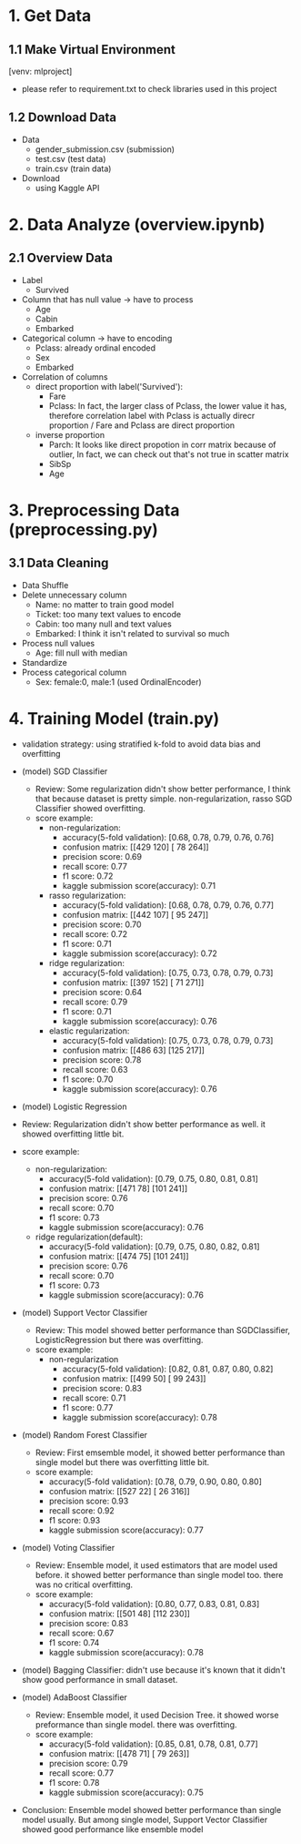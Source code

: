 # 1. Get Data

## 1.1 Make Virtual Environment
[venv: mlproject]
- please refer to requirement.txt to check libraries used in this project

## 1.2 Download Data
- Data
    - gender_submission.csv (submission)
    - test.csv (test data)
    - train.csv (train data)
- Download
    - using Kaggle API


# 2. Data Analyze (overview.ipynb)

## 2.1 Overview Data
- Label
    - Survived
- Column that has null value -> have to process
    - Age
    - Cabin
    - Embarked
- Categorical column -> have to encoding
    - Pclass: already ordinal encoded
    - Sex
    - Embarked
- Correlation of columns
    - direct proportion with label('Survived'):
        - Fare
        - Pclass: In fact, the larger class of Pclass, the lower value it has, therefore correlation label with Pclass is actually direcr proportion / Fare and Pclass are direct proportion
    - inverse proportion
        - Parch: It looks like direct propotion in corr matrix because of outlier, In fact, we can check out that's not true in scatter matrix
        - SibSp
        - Age


# 3. Preprocessing Data (preprocessing.py)

## 3.1 Data Cleaning
- Data Shuffle
- Delete unnecessary column
    - Name: no matter to train good model
    - Ticket: too many text values to encode
    - Cabin: too many null and text values
    - Embarked: I think it isn't related to survival so much
- Process null values
    - Age: fill null with median
- Standardize
- Process categorical column
    - Sex: female:0, male:1 (used OrdinalEncoder)


# 4. Training Model (train.py)

- validation strategy: using stratified k-fold to avoid data bias and overfitting

- (model) SGD Classifier
    - Review: Some regularization didn't show better performance, I think that because dataset is pretty simple. non-regularization, rasso SGD Classifier showed overfitting.
    - score example:
        - non-regularization:
            - accuracy(5-fold validation): [0.68, 0.78, 0.79, 0.76, 0.76]
            - confusion matrix: [[429 120]
                                [ 78 264]]
            - precision score: 0.69
            - recall score: 0.77
            - f1 score: 0.72
            - kaggle submission score(accuracy): 0.71
        - rasso regularization:
            - accuracy(5-fold validation): [0.68, 0.78, 0.79, 0.76, 0.77]
            - confusion matrix: [[442 107]
                                [ 95 247]]
            - precision score: 0.70
            - recall score: 0.72
            - f1 score: 0.71
            - kaggle submission score(accuracy): 0.72
        - ridge regularization:
            - accuracy(5-fold validation): [0.75, 0.73, 0.78, 0.79, 0.73]
            - confusion matrix: [[397 152]
                                [ 71 271]]
            - precision score: 0.64
            - recall score: 0.79
            - f1 score: 0.71
            - kaggle submission score(accuracy): 0.76
        - elastic regularization:
            - accuracy(5-fold validation): [0.75, 0.73, 0.78, 0.79, 0.73]
            - confusion matrix: [[486  63]
                                [125 217]]
            - precision score: 0.78
            - recall score: 0.63
            - f1 score: 0.70
            - kaggle submission score(accuracy): 0.76

- (model) Logistic Regression
- Review: Regularization didn't show better performance as well. it showed overfitting little bit.
- score example:
    - non-regularization:
        - accuracy(5-fold validation): [0.79, 0.75, 0.80, 0.81, 0.81]
        - confusion matrix: [[471  78]
                            [101 241]]
        - precision score: 0.76
        - recall score: 0.70
        - f1 score: 0.73
        - kaggle submission score(accuracy): 0.76
    - ridge regularization(default):
        - accuracy(5-fold validation): [0.79, 0.75, 0.80, 0.82, 0.81]
        - confusion matrix: [[474 75]
                            [101 241]]
        - precision score: 0.76
        - recall score: 0.70
        - f1 score: 0.73
        - kaggle submission score(accuracy): 0.76

- (model) Support Vector Classifier
    - Review: This model showed better performance than SGDClassifier, LogisticRegression but there was overfitting.
    - score example:
        - non-regularization
            - accuracy(5-fold validation): [0.82, 0.81, 0.87, 0.80, 0.82]
            - confusion matrix: [[499  50]
                                [ 99 243]]
            - precision score: 0.83
            - recall score: 0.71
            - f1 score: 0.77
            - kaggle submission score(accuracy): 0.78

- (model) Random Forest Classifier
    - Review: First emsemble model, it showed better performance than single model but there was overfitting little bit.
    - score example:
        - accuracy(5-fold validation): [0.78, 0.79, 0.90, 0.80, 0.80]
        - confusion matrix: [[527  22]
                            [ 26 316]]
        - precision score: 0.93
        - recall score: 0.92
        - f1 score: 0.93
        - kaggle submission score(accuracy): 0.77

- (model) Voting Classifier
    - Review: Ensemble model, it used estimators that are model used before. it showed better performance than single model too. there was no critical overfitting.
    - score example:
        - accuracy(5-fold validation): [0.80, 0.77, 0.83, 0.81, 0.83]
        - confusion matrix: [[501  48]
                            [112 230]]
        - precision score: 0.83
        - recall score: 0.67
        - f1 score: 0.74
        - kaggle submission score(accuracy): 0.78

- (model) Bagging Classifier: didn't use because it's known that it didn't show good performance in small dataset.

- (model) AdaBoost Classifier
    - Review: Ensemble model, it used Decision Tree. it showed worse preformance than single model. there was overfitting.
    - score example:
        - accuracy(5-fold validation): [0.85, 0.81, 0.78, 0.81, 0.77]
        - confusion matrix: [[478  71]
                            [ 79 263]]
        - precision score: 0.79
        - recall score: 0.77
        - f1 score: 0.78
        - kaggle submission score(accuracy): 0.75

- Conclusion: Ensemble model showed better performance than single model usually. But among single model, Support Vector Classifier showed good performance like ensemble model
